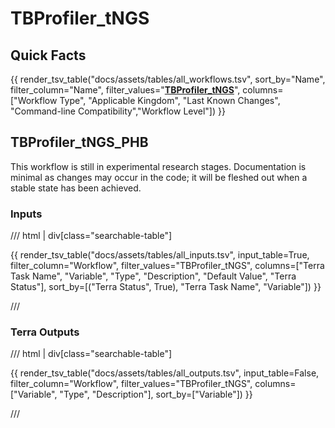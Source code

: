 # TBProfiler_tNGS

## Quick Facts

{{ render_tsv_table("docs/assets/tables/all_workflows.tsv", sort_by="Name", filter_column="Name", filter_values="[**TBProfiler_tNGS**](../workflows/standalone/tbprofiler_tngs.md)", columns=["Workflow Type", "Applicable Kingdom", "Last Known Changes", "Command-line Compatibility","Workflow Level"]) }}

## TBProfiler_tNGS_PHB

This workflow is still in experimental research stages. Documentation is minimal as changes may occur in the code; it will be fleshed out when a stable state has been achieved.

### Inputs

/// html | div[class="searchable-table"]

{{ render_tsv_table("docs/assets/tables/all_inputs.tsv", input_table=True, filter_column="Workflow", filter_values="TBProfiler_tNGS", columns=["Terra Task Name", "Variable", "Type", "Description", "Default Value", "Terra Status"], sort_by=[("Terra Status", True), "Terra Task Name", "Variable"]) }}

///

### Terra Outputs

/// html | div[class="searchable-table"]

{{ render_tsv_table("docs/assets/tables/all_outputs.tsv", input_table=False, filter_column="Workflow", filter_values="TBProfiler_tNGS", columns=["Variable", "Type", "Description"], sort_by=["Variable"]) }}

///
